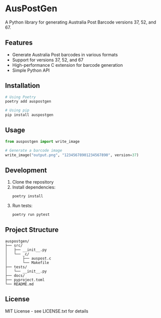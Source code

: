 # AusPostGen

A Python library for generating Australia Post Barcode versions 37, 52, and 67.

## Features

- Generate Australia Post barcodes in various formats
- Support for versions 37, 52, and 67
- High-performance C extension for barcode generation
- Simple Python API

## Installation

```bash
# Using Poetry
poetry add auspostgen

# Using pip
pip install auspostgen
```

## Usage

```python
from auspostgen import write_image

# Generate a barcode image
write_image("output.png", "12345678901234567890", version=37)
```

## Development

1. Clone the repository
2. Install dependencies:
   ```bash
   poetry install
   ```
3. Run tests:
   ```bash
   poetry run pytest
   ```

## Project Structure

```
auspostgen/
├── src/
│   ├── __init__.py
│   └── _c/
│       ├── auspost.c
│       └── Makefile
├── tests/
│   └── __init__.py
├── docs/
├── pyproject.toml
└── README.md
```

## License

MIT License - see LICENSE.txt for details
